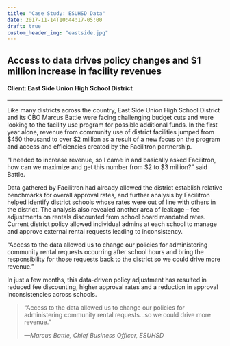 ```yaml
---
title: "Case Study: ESUHSD Data"
date: 2017-11-14T10:44:17-05:00
draft: true
custom_header_img: "eastside.jpg"
---
```


## Access to data drives policy changes and $1 million increase in facility revenues
#### Client: East Side Union High School District

---

Like many districts across the country, East Side Union High School District and its CBO
Marcus Battle were facing challenging budget cuts and were looking to the facility use
program for possible additional funds. In the first year alone, revenue from community use of
district facilities jumped from $450 thousand to over $2 million as a result of a new focus on
the program and access and efficiencies created by the Facilitron partnership.

“I needed to increase revenue, so I came in and basically asked Facilitron, how can we
maximize and get this number from $2 to $3 million?” said Battle.

Data gathered by Facilitron had already allowed the district establish relative benchmarks for
overall approval rates, and further analysis by Facilitron helped identify district schools whose
rates were out of line with others in the district. The analysis also revealed another area of
leakage – fee adjustments on rentals discounted from school board mandated rates. Current
district policy allowed individual admins at each school to manage and approve external rental
requests leading to inconsistency.

“Access to the data allowed us to change our policies for administering community rental
requests occurring after school hours and bring the responsibility for those requests back to
the district so we could drive more revenue.”

In just a few months, this data-driven policy adjustment has resulted in reduced fee
discounting, higher approval rates and a reduction in approval inconsistencies across schools.

> “Access to the data allowed us to change our policies for administering community rental requests...so we could drive more revenue.”
>
> <cite>&mdash;Marcus Battle, Chief Business Officer, ESUHSD</cite>
